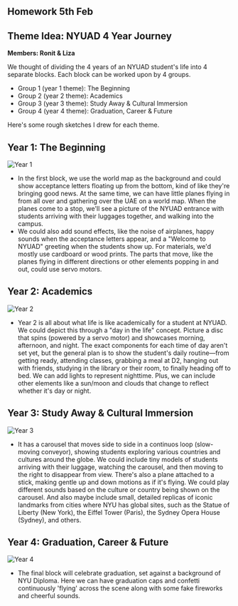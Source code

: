 ## Homework 5th Feb

## Theme Idea: NYUAD 4 Year Journey

**Members: Ronit & Liza**

We thought of dividing the 4 years of an NYUAD student's life into 4 separate blocks. Each block can be worked upon by 4 groups.

- Group 1 (year 1 theme): The Beginning
- Group 2 (year 2 theme): Academics
- Group 3 (year 3 theme): Study Away & Cultural Immersion
- Group 4 (year 4 theme): Graduation, Career & Future

Here's some rough sketches I drew for each theme.

## Year 1: The Beginning

![Year 1](https://github.com/rs7358/MachineLab/blob/main/pictures/year1.jpg)
- In the first block, we use the world map as the background and could show acceptance letters floating up from the bottom, kind of like they're bringing good news. At the same time, we can have little planes flying in from all over and gathering over the UAE on a world map. When the planes come to a stop, we'll see a picture of the NYUAD entrance with students arriving with their luggages together, and walking into the campus.
- We could also add sound effects, like the noise of airplanes, happy sounds when the acceptance letters appear, and a "Welcome to NYUAD" greeting when the students show up. For materials, we'd mostly use cardboard or wood prints. The parts that move, like the planes flying in different directions or other elements popping in and out, could use servo motors.

## Year 2: Academics

![Year 2](https://github.com/rs7358/MachineLab/blob/main/pictures/year2.png)
- Year 2 is all about what life is like academically for a student at NYUAD. We could depict this through a "day in the life" concept. Picture a disc that spins (powered by a servo motor) and showcases morning, afternoon, and night. The exact components for each time of day aren't set yet, but the general plan is to show the student's daily routine—from getting ready, attending classes, grabbing a meal at D2, hanging out with friends, studying in the library or their room, to finally heading off to bed. We can add lights to represent nighttime. Plus, we can include other elements like a sun/moon and clouds that change to reflect whether it's day or night.

## Year 3: Study Away & Cultural Immersion

![Year 3](https://github.com/rs7358/MachineLab/blob/main/pictures/year3.png)
- It has a carousel that moves side to side in a continuos loop (slow-moving conveyor), showing students exploring various countries and cultures around the globe. We could include tiny models of students arriving with their luggage, watching the carousel, and then moving to the right to disappear from view. There's also a plane attached to a stick, making gentle up and down motions as if it's flying. We could play different sounds based on the culture or country being shown on the carousel. And also maybe include small, detailed replicas of iconic landmarks from cities where NYU has global sites, such as the Statue of Liberty (New York), the Eiffel Tower (Paris), the Sydney Opera House (Sydney), and others.

## Year 4: Graduation, Career & Future

![Year 4](https://github.com/rs7358/MachineLab/blob/main/pictures/year4.png)
- The final block will celebrate graduation, set against a background of NYU Diploma. Here we can have graduation caps and confetti continuously 'flying' across the scene along with some fake fireworks and cheerful sounds.
